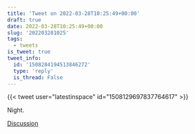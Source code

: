 ```yaml
---
title: 'Tweet on 2022-03-28T10:25:49+00:00'
draft: true
date: 2022-03-28T10:25:49+00:00
slug: '202203281025'
tags:
  - tweets
is_tweet: true
tweet_info:
  id: '1508284194513846272'
  type: 'reply'
  is_thread: False
---
```




{{< tweet user="latestinspace" id="1508129697837764617" >}}

Night.

[Discussion](https://x.com/sytelus/status/1508284194513846272)
